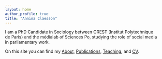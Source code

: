 ```yaml
---
layout: home
author_profile: true
title: "Annina Claesson"
---
```


I am a PhD Candidate in Sociology between CREST (Institut Polytechnique de Paris) and the médialab of Sciences Po, studying the role of social media in parliamentary work. 

On this site you can find my [About](/about/), [Publications](/publications/), [Teaching](/teaching/), and [CV](/cv/).
